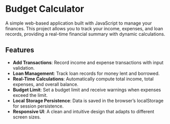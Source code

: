 # Budget Calculator

A simple web-based application built with JavaScript to manage your finances. This project allows you to track your income, expenses, and loan records, providing a real-time financial summary with dynamic calculations.

## Features

- **Add Transactions**: Record income and expense transactions with input validation.
- **Loan Management**: Track loan records for money lent and borrowed.
- **Real-Time Calculations**: Automatically compute total income, total expenses, and overall balance.
- **Budget Limit**: Set a budget limit and receive warnings when expenses exceed the limit.
- **Local Storage Persistence**: Data is saved in the browser’s localStorage for session persistence.
- **Responsive UI**: A clean and intuitive design that adapts to different screen sizes.

